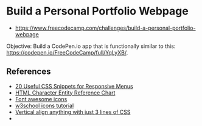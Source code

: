 # Build a Personal Portfolio Webpage
- https://www.freecodecamp.com/challenges/build-a-personal-portfolio-webpage

Objective: Build a CodePen.io app that is functionally similar to this: https://codepen.io/FreeCodeCamp/full/YqLyXB/.


## References
- [20 Useful CSS Snippets for Responsive Menus](https://envato.com/blog/css-snippets-responsive-menus/)
- [HTML Character Entity Reference Chart](https://dev.w3.org/html5/html-author/charref)
- [Font awesome icons](http://fontawesome.io/icons/)
- [w3school icons tutorial](http://www.w3schools.com/icons/fontawesome_icons_intro.asp)
- [Vertical align anything with just 3 lines of CSS](http://zerosixthree.se/vertical-align-anything-with-just-3-lines-of-css/)
- 
